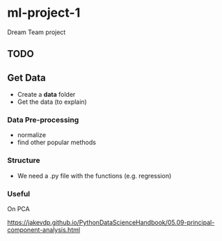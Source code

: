 # ml-project-1
Dream Team project

## TODO

## Get Data
- Create a **data** folder
- Get the data (to explain)

### Data Pre-processing 
- normalize
- find other popular methods

### Structure

- We need a .py file with the functions (e.g. regression)

### Useful

On PCA

https://jakevdp.github.io/PythonDataScienceHandbook/05.09-principal-component-analysis.html


